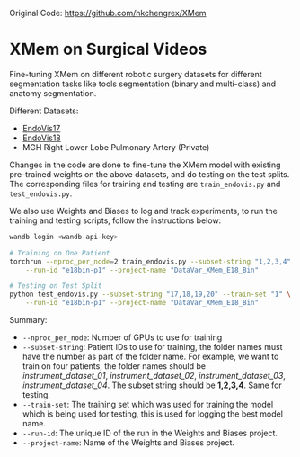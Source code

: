 Original Code: https://github.com/hkchengrex/XMem

# XMem on Surgical Videos

Fine-tuning XMem on different robotic surgery datasets for different segmentation tasks like tools segmentation (binary and multi-class) and anatomy segmentation.

Different Datasets:
- [EndoVis17](https://endovissub2017-roboticinstrumentsegmentation.grand-challenge.org/)
- [EndoVis18](https://endovissub2018-roboticscenesegmentation.grand-challenge.org/)
- MGH Right Lower Lobe Pulmonary Artery (Private)

Changes in the code are done to fine-tune the XMem model with existing pre-trained weights on the above datasets, and do testing on the test splits. The corresponding files for training and testing are `train_endovis.py` and `test_endovis.py`.

We also use Weights and Biases to log and track experiments, to run the training and testing scripts, follow the instructions below:

```bash
wandb login <wandb-api-key>

# Training on One Patient
torchrun --nproc_per_node=2 train_endovis.py --subset-string "1,2,3,4" --run-name "Patient_1" \
    --run-id "e18bin-p1" --project-name "DataVar_XMem_E18_Bin"

# Testing on Test Split
python test_endovis.py --subset-string "17,18,19,20" --train-set "1" \
    --run-id "e18bin-p1" --project-name "DataVar_XMem_E18_Bin"
```

Summary:
* `--nproc_per_node`: Number of GPUs to use for training
* `--subset-string`: Patient IDs to use for training, the folder names must have the number as part of the folder name. For example, we want to train on four patients, the folder names should be *instrument_dataset_01*, *instrument_dataset_02*, *instrument_dataset_03*, *instrument_dataset_04*. The subset string should be **1,2,3,4**. Same for testing.
* `--train-set`: The training set which was used for training the model which is being used for testing, this is used for logging the best model name.
* `--run-id`: The unique ID of the run in the Weights and Biases project.
* `--project-name`: Name of the Weights and Biases project.